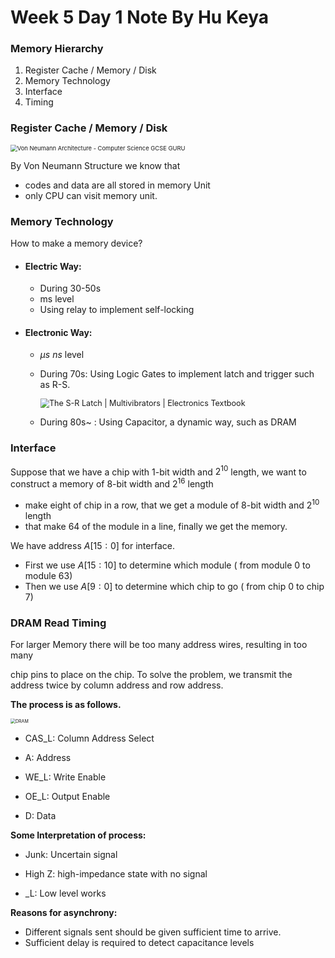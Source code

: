 # Week 5 Day 1 Note By Hu Keya

### Memory Hierarchy

1. Register Cache / Memory / Disk
2. Memory Technology
3. Interface 
4. Timing

### Register Cache / Memory / Disk

<img src="http://computerscience.gcse.guru/wp-content/uploads/2016/04/Von-Neumann-Architecture-Diagram.jpg" alt="Von Neumann Architecture - Computer Science GCSE GURU" style="zoom:67%;" />

By Von Neumann Structure we know that 

- codes and data are all stored in memory Unit 
- only CPU can visit memory unit.

### Memory Technology

How to make a memory device?

- #### Electric Way:

  - During 30-50s
  - ms level
  - Using relay to implement self-locking

- #### Electronic Way:

  - $\mu s$ $ns$ level

  - During 70s: Using Logic Gates to implement latch and trigger such as R-S. 

    <img src="https://sub.allaboutcircuits.com/images/04173.png" alt="The S-R Latch | Multivibrators | Electronics Textbook" style="zoom:90%;" />

  - During 80s~ : Using Capacitor, a dynamic way, such as DRAM

### Interface

Suppose that we have a chip with 1-bit width and $2^{10}$ length, we want to construct a memory of 8-bit width and $2^{16}$ length

- make eight of chip in a row, that we get a module of 8-bit width and  $2^{10}$ length
- that make 64 of the module in a line, finally we get the memory.

We have address $A [ 15: 0 ]$ for interface. 

- First we use $A [15:10]$ to determine which module ( from module 0 to module 63)
- Then we use $A[9:0]$ to determine which chip to go ( from chip 0 to chip 7)

### DRAM Read Timing

For larger Memory there will be too many address wires, resulting in too many 

chip pins to place on the chip. To solve the problem, we transmit the address twice by column address and row address.

**The process  is as follows.**

<img src="https://ts1.cn.mm.bing.net/th/id/R-C.de1e0979fc4f039f22a5579f887dd04f?rik=p8S6kEQXrG%2f1rA&riu=http%3a%2f%2fimage.slideserve.com%2f210382%2fdram-read-timing-l.jpg&ehk=Hxe3LqNsi2lsgzbMjyolNSetXOwa%2bI67RR0%2f5dz4zzg%3d&risl=&pid=ImgRaw&r=0" alt="DRAM" style="zoom:50%;" />

- CAS_L: Column Address Select

- A: Address

- WE_L: Write Enable

- OE_L: Output Enable

- D: Data

**Some Interpretation of process:**

- Junk: Uncertain signal

- High Z: high-impedance state with no signal

- _L: Low level works

**Reasons for asynchrony:**  

- Different signals sent should be given sufficient time to arrive.
- Sufficient delay is required to detect capacitance levels





